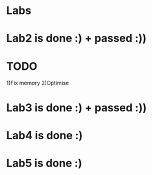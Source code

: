 # Labs

# Lab2 is done :) + passed :))
# TODO
  1)Fix memory
  2)Optimise

# Lab3 is done :) + passed :))

# Lab4 is done :) 

# Lab5 is done :)
